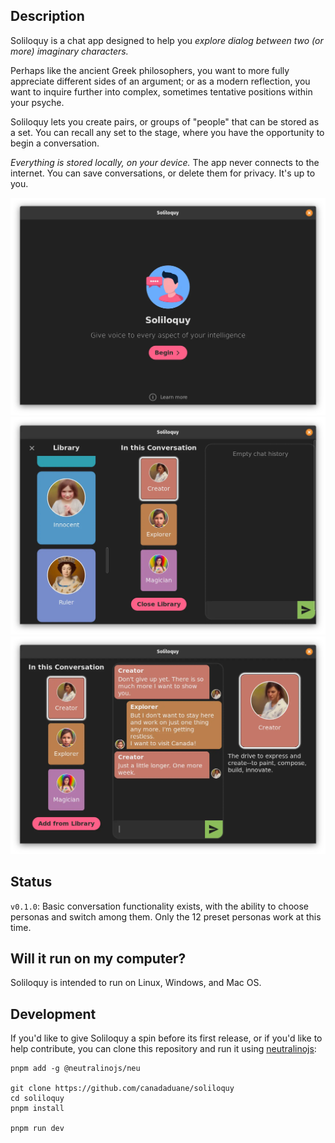 ## Description

Soliloquy is a chat app designed to help you <em>
explore dialog between two (or more) imaginary characters.
</em>

Perhaps like the ancient Greek philosophers, you want to more fully
appreciate different sides of an argument; or as a modern reflection,
you want to inquire further into complex, sometimes tentative
positions within your psyche.

Soliloquy lets you create pairs, or groups of "people" that can be
stored as a set. You can recall any set to the stage, where you have
the opportunity to begin a conversation.

<em>Everything is stored locally, on your device.</em> The app never connects
to the internet. You can save conversations, or delete them for privacy.
It's up to you.

<img src="docs/screenshot1.webp">
<img src="docs/screenshot2.webp">
<img src="docs/screenshot3.webp">

## Status

`v0.1.0`: Basic conversation functionality exists, with the ability to choose
personas and switch among them. Only the 12 preset personas work at this time.

## Will it run on my computer?

Soliloquy is intended to run on Linux, Windows, and Mac OS.

## Development

If you'd like to give Soliloquy a spin before its first release, or if
you'd like to help contribute, you can clone this repository and run it using
[neutralinojs](https://neutralino.js.org/):

```
pnpm add -g @neutralinojs/neu

git clone https://github.com/canadaduane/soliloquy
cd soliloquy
pnpm install

pnpm run dev
```
